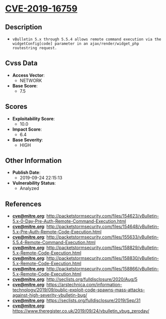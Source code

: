 
# [CVE-2019-16759](http://packetstormsecurity.com/files/154623/vBulletin-5.x-0-Day-Pre-Auth-Remote-Command-Execution.html)

## Description

- `vBulletin 5.x through 5.5.4 allows remote command execution via the widgetConfig[code] parameter in an ajax/render/widget_php routestring request.`

## Cvss Data

- **Access Vector**:
  - NETWORK
- **Base Score**:
  - 7.5

## Scores

- **Exploitability Score**:
  - 10.0
- **Impact Score**:
  - 6.4
- **Base Severity**:
  - HIGH

## Other Information

- **Publish Date**:
  - 2019-09-24 22:15:13
- **Vulnerability Status**:
  - Analyzed

## References

- **cve@mitre.org**: http://packetstormsecurity.com/files/154623/vBulletin-5.x-0-Day-Pre-Auth-Remote-Command-Execution.html
- **cve@mitre.org**: http://packetstormsecurity.com/files/154648/vBulletin-5.x-Pre-Auth-Remote-Code-Execution.html
- **cve@mitre.org**: http://packetstormsecurity.com/files/155633/vBulletin-5.5.4-Remote-Command-Execution.html
- **cve@mitre.org**: http://packetstormsecurity.com/files/158829/vBulletin-5.x-Remote-Code-Execution.html
- **cve@mitre.org**: http://packetstormsecurity.com/files/158830/vBulletin-5.x-Remote-Code-Execution.html
- **cve@mitre.org**: http://packetstormsecurity.com/files/158866/vBulletin-5.x-Remote-Code-Execution.html
- **cve@mitre.org**: http://seclists.org/fulldisclosure/2020/Aug/5
- **cve@mitre.org**: https://arstechnica.com/information-technology/2019/09/public-exploit-code-spawns-mass-attacks-against-high-severity-vbulletin-bug/
- **cve@mitre.org**: https://seclists.org/fulldisclosure/2019/Sep/31
- **cve@mitre.org**: https://www.theregister.co.uk/2019/09/24/vbulletin_vbug_zeroday/
